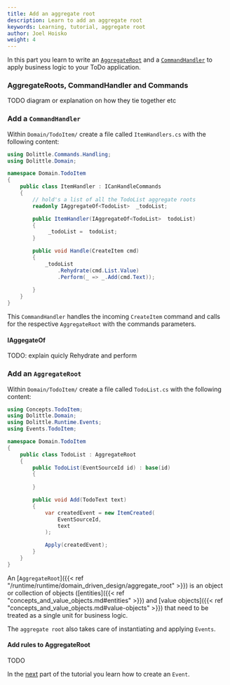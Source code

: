 ```yaml
---
title: Add an aggregate root
description: Learn to add an aggregate root
keywords: Learning, tutorial, aggregate root
author: Joel Hoisko
weight: 4
---
```



In this part you learn to write an [`AggregateRoot`]() and a [`CommandHandler`]() to apply business logic to your ToDo application.

### AggregateRoots, CommandHandler and Commands
TODO diagram or explanation on how they tie together etc

### Add a `CommandHandler`
Within `Domain/TodoItem/` create a file called `ItemHandlers.cs` with the following content:

```csharp
using Dolittle.Commands.Handling;
using Dolittle.Domain;

namespace Domain.TodoItem
{
    public class ItemHandler : ICanHandleCommands
    {
        // hold's a list of all the TodoList aggregate roots
        readonly IAggregateOf<TodoList>  _todoList;

        public ItemHandler(IAggregateOf<TodoList>  todoList)
        {
             _todoList =  todoList;
        }

        public void Handle(CreateItem cmd)
        {
            _todoList
                .Rehydrate(cmd.List.Value)
                .Perform(_ => _.Add(cmd.Text));
                
        }
    }
}
```

This `CommandHandler` handles the incoming `CreateItem` command and calls for the respective `AggregateRoot` with the commands parameters.

#### IAggegateOf

TODO: explain quicly Rehydrate and perform


### Add an `AggregateRoot`
Within `Domain/TodoItem/` create a file called `TodoList.cs` with the following content:

```csharp
using Concepts.TodoItem;
using Dolittle.Domain;
using Dolittle.Runtime.Events;
using Events.TodoItem;

namespace Domain.TodoItem
{
    public class TodoList : AggregateRoot
    {
        public TodoList(EventSourceId id) : base(id)
        { 
            
        }

        public void Add(TodoText text)
        {
            var createdEvent = new ItemCreated(
                EventSourceId,
                text
            );

            Apply(createdEvent);
        }
    }
}
```

An [`AggregateRoot`]({{< ref "/runtime/runtime/domain_driven_design/aggregate_root" >}}) is an object or collection of objects ([entities]({{< ref "concepts_and_value_objects.md#entities" >}}) and [value objects]({{< ref "concepts_and_value_objects.md#value-objects" >}}) that need to be treated as a single unit for business logic.

The `aggregate root` also takes care of instantiating and applying `Events`.

#### Add rules to AggregateRoot
TODO

In the [next](./event) part of the tutorial you learn how to create an `Event`.

